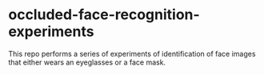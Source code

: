 # occluded-face-recognition-experiments
This repo performs a series of experiments of identification of face images that either wears an eyeglasses or a face mask.
